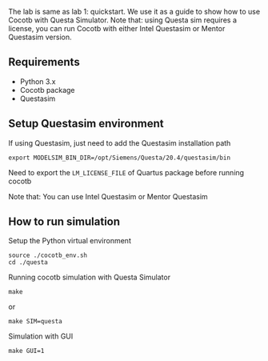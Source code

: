The lab is same as lab 1: quickstart. We use it as a guide to show how to use Cocotb with Questa Simulator. Note that: using Questa sim requires a license, you can run Cocotb with either Intel Questasim or Mentor Questasim version.

## Requirements

* Python 3.x
* Cocotb package
* Questasim

## Setup Questasim environment

If using Questasim, just need to add the Questasim installation path

`export MODELSIM_BIN_DIR=/opt/Siemens/Questa/20.4/questasim/bin`

Need to export the `LM_LICENSE_FILE` of Quartus package before running cocotb

Note that: You can use Intel Questasim or Mentor Questasim

## How to run simulation

Setup the Python virtual environment

```
source ./cocotb_env.sh
cd ./questa
```

Running cocotb simulation with Questa Simulator

`make`

or

`make SIM=questa`

Simulation with GUI

`make GUI=1`
